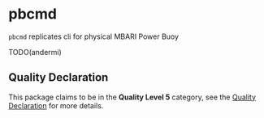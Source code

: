 # pbcmd

`pbcmd` replicates cli for physical MBARI Power Buoy

TODO(andermi)

## Quality Declaration

This package claims to be in the **Quality Level 5** category, see the [Quality Declaration](QUALITY_DECLARATION.md) for more details.
